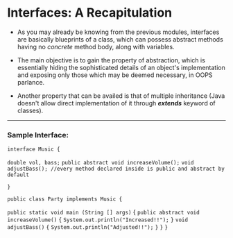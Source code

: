 # Interfaces: A Recapitulation

- As you may already be knowing from the previous modules, interfaces are basically blueprints of a class, which can possess abstract methods having no *concrete* method body, along with variables. 

- The main objective is to gain the property of abstraction, which is essentially hiding the sophisticated details of an object's implementation and exposing only those which may be deemed necessary, in OOPS parlance.

- Another property that can be availed is that of multiple inheritance (Java doesn't allow direct implementation of it through ***extends*** keyword of classes).

---

### Sample Interface:

`interface Music {`

 
 `double vol, bass;`
 `public abstract void increaseVolume();`
 `void adjustBass(); //every method declared inside is public and abstract by default`
 
 `}`
 
 `public class Party implements Music {`
 
 `public static void main (String [] args)`
 {
   `public abstract void increaseVolume()`
     `{`
        `System.out.println("Increased!!");`
       `}`
   `void adjustBass()`
   `{`
      `System.out.println("Adjusted!!");`
    `}`
  `}`
 `}`
 
 
 








